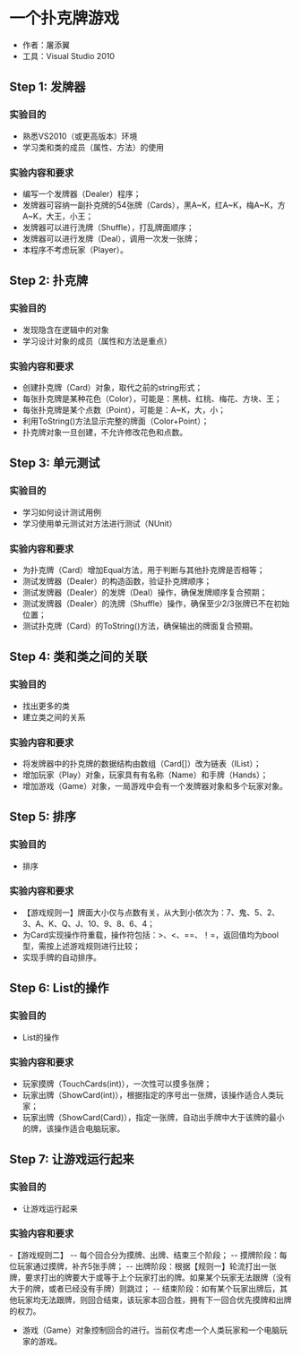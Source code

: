 # 一个扑克牌游戏
* 作者：屠添翼
* 工具：Visual Studio 2010


## Step 1: 发牌器

### 实验目的

* 熟悉VS2010（或更高版本）环境
* 学习类和类的成员（属性、方法）的使用

### 实验内容和要求

* 编写一个发牌器（Dealer）程序；
* 发牌器可容纳一副扑克牌的54张牌（Cards），黑A~K，红A~K，梅A~K，方A~K，大王，小王；
* 发牌器可以进行洗牌（Shuffle），打乱牌面顺序；
* 发牌器可以进行发牌（Deal），调用一次发一张牌；
* 本程序不考虑玩家（Player）。


## Step 2: 扑克牌

### 实验目的

* 发现隐含在逻辑中的对象
* 学习设计对象的成员（属性和方法是重点）

### 实验内容和要求

* 创建扑克牌（Card）对象，取代之前的string形式；
* 每张扑克牌是某种花色（Color），可能是：黑桃、红桃、梅花、方块、王；
* 每张扑克牌是某个点数（Point），可能是：A~K，大，小；
* 利用ToString()方法显示完整的牌面（Color+Point）；
* 扑克牌对象一旦创建，不允许修改花色和点数。


## Step 3: 单元测试

### 实验目的

* 学习如何设计测试用例
* 学习使用单元测试对方法进行测试（NUnit）

### 实验内容和要求

* 为扑克牌（Card）增加Equal方法，用于判断与其他扑克牌是否相等；
* 测试发牌器（Dealer）的构造函数，验证扑克牌顺序；
* 测试发牌器（Dealer）的发牌（Deal）操作，确保发牌顺序复合预期；
* 测试发牌器（Dealer）的洗牌（Shuffle）操作，确保至少2/3张牌已不在初始位置；
* 测试扑克牌（Card）的ToString()方法，确保输出的牌面复合预期。


## Step 4: 类和类之间的关联

### 实验目的

* 找出更多的类
* 建立类之间的关系

### 实验内容和要求

* 将发牌器中的扑克牌的数据结构由数组（Card[]）改为链表（IList<Card>）；
* 增加玩家（Play）对象，玩家具有有名称（Name）和手牌（Hands）；
* 增加游戏（Game）对象，一局游戏中会有一个发牌器对象和多个玩家对象。

## Step 5: 排序

### 实验目的

* 排序

### 实验内容和要求

* 【游戏规则一】牌面大小仅与点数有关，从大到小依次为：7、鬼、5、2、3、A、K、Q、J、10、9、8、6、4；
* 为Card实现操作符重载，操作符包括：>、<、==、！=，返回值均为bool型，需按上述游戏规则进行比较；
* 实现手牌的自动排序。

## Step 6: List<T>的操作

### 实验目的

* List<T>的操作

### 实验内容和要求

* 玩家摸牌（TouchCards(int)），一次性可以摸多张牌；
* 玩家出牌（ShowCard(int)），根据指定的序号出一张牌，该操作适合人类玩家；
* 玩家出牌（ShowCard(Card)），指定一张牌，自动出手牌中大于该牌的最小的牌，该操作适合电脑玩家。

## Step 7: 让游戏运行起来

### 实验目的

* 让游戏运行起来

### 实验内容和要求

-【游戏规则二】
-- 每个回合分为摸牌、出牌、结束三个阶段；
-- 摸牌阶段：每位玩家通过摸牌，补齐5张手牌；
-- 出牌阶段：根据【规则一】轮流打出一张牌，要求打出的牌要大于或等于上个玩家打出的牌。如果某个玩家无法跟牌（没有大于的牌，或者已经没有手牌）则跳过；
-- 结束阶段：如有某个玩家出牌后，其他玩家均无法跟牌，则回合结束，该玩家本回合胜，拥有下一回合优先摸牌和出牌的权力。
- 游戏（Game）对象控制回合的进行。当前仅考虑一个人类玩家和一个电脑玩家的游戏。
